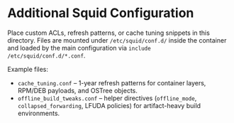 # Additional Squid Configuration

Place custom ACLs, refresh patterns, or cache tuning snippets in this directory. Files are mounted under `/etc/squid/conf.d/` inside the container and loaded by the main configuration via `include /etc/squid/conf.d/*.conf`.

Example files:
- `cache_tuning.conf` – 1-year refresh patterns for container layers, RPM/DEB payloads, and OSTree objects.
- `offline_build_tweaks.conf` – helper directives (`offline_mode`, `collapsed_forwarding`, LFUDA policies) for artifact-heavy build environments.
